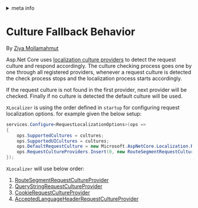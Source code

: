 <!-- meta tags details, will be assigned to meta tags inside header by js -->
<div id="meta-info">
<details><summary>meta info</summary>

> * Title: <i id="md-title">Culture Fallback Behavior</i>
> * Keywords: <i id="md-keywords">localization, asp.net-core, xlocalizer, culture,fallback,behavior</i>
> * Description: <i id="md-description">Learn how the app chooses the culture in a localized Asp.Net Core web app.</i>
> * Author: <i id="md-author">Ziya Mollamahmut</i>
> * Date: <i id="md-date">08-Aug-2020</i>
> * Image: <i id="md-image">https://github.com/LazZiya/Docs/raw/master/XLocalizer/v1.0/images/xlocalizer-logo.png</i>
> * Image-alt: <i id="md-image-alt">XLocalizer Logo</i>
> * Version: <i id="md-version">v1.0</i>

</details>
</div>

# Culture Fallback Behavior

By [Ziya Mollamahmut](https://github.com/LazZiya)

Asp.Net Core uses [localization culture providers][5] to detect the request culture and respond accordingly. The culture checking process goes one by one through all registered providers, whenever a request culture is detected the check process stops and the localization process starts accordingly.

If the request culture is not found in the first provider, next provider will be checked. Finally if no culture is detected the default culture will be used.

`XLocalizer` is using the order defined in `startup` for configuring request localization options. for example given the below setup:
````cs
services.Configure<RequestLocalizationOptions>(ops =>
{
    ops.SupportedCultures = cultures;
    ops.SupportedUICultures = cultures;
    ops.DefaultRequestCulture = new Microsoft.AspNetCore.Localization.RequestCulture("en");
    ops.RequestCultureProviders.Insert(0, new RouteSegmentRequestCultureProvider(cultures));
});
````

`XLocalizer` will use below order:
1) [RouteSegmentRequestCultureProvider][6]
2) [QueryStringRequestCultureProvider][7]
3) [CookieRequestCultureProvider][3]
4) [AcceptedLanguageHeaderRequestCultureProvider][4]


[6]: https://github.com/LazZiya/XLocalizer/blob/master/XLocalizer/Routing/RouteSegmentRequestCultureProvider.cs
[7]: https://docs.microsoft.com/en-us/dotnet/api/microsoft.aspnetcore.localization.querystringrequestcultureprovider
[3]: https://docs.microsoft.com/en-us/dotnet/api/microsoft.aspnetcore.localization.cookierequestcultureprovider
[4]: https://docs.microsoft.com/en-us/dotnet/api/microsoft.aspnetcore.localization.acceptlanguageheaderrequestcultureprovider
[5]: https://docs.microsoft.com/en-us/aspnet/core/fundamentals/localization-extensibility?view=aspnetcore-3.1#localization-culture-providers
